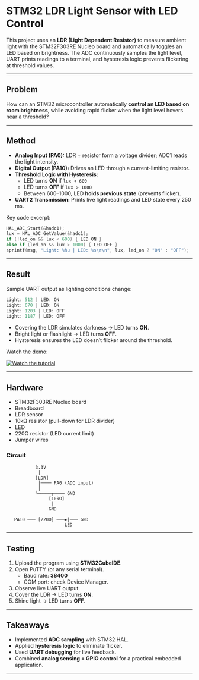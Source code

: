 # STM32 LDR Light Sensor with LED Control

This project uses an **LDR (Light Dependent Resistor)** to measure ambient light with the STM32F303RE Nucleo board and automatically toggles an LED based on brightness. The ADC continuously samples the light level, UART prints readings to a terminal, and hysteresis logic prevents flickering at threshold values.

---

## Problem

How can an STM32 microcontroller automatically **control an LED based on room brightness**, while avoiding rapid flicker when the light level hovers near a threshold?

---

## Method

- **Analog Input (PA0):** LDR + resistor form a voltage divider; ADC1 reads the light intensity.  
- **Digital Output (PA10):** Drives an LED through a current-limiting resistor.  
- **Threshold Logic with Hysteresis:**  
  - LED turns **ON** if `lux < 600`  
  - LED turns **OFF** if `lux > 1000`  
  - Between 600–1000, LED **holds previous state** (prevents flicker).  
- **UART2 Transmission:** Prints live light readings and LED state every 250 ms.  

Key code excerpt:  
```c
HAL_ADC_Start(&hadc1);  
lux = HAL_ADC_GetValue(&hadc1);  
if (!led_on && lux < 600) { LED ON }  
else if (led_on && lux > 1000) { LED OFF }  
sprintf(msg, "Light: %hu | LED: %s\r\n", lux, led_on ? "ON" : "OFF");  
```

---

## Result

Sample UART output as lighting conditions change:  

```c
Light: 512 | LED: ON
Light: 670 | LED: ON
Light: 1203 | LED: OFF
Light: 1187 | LED: OFF
```


- Covering the LDR simulates darkness → LED turns **ON**.  
- Bright light or flashlight → LED turns **OFF**.  
- Hysteresis ensures the LED doesn’t flicker around the threshold.  

Watch the demo: 

[![Watch the tutorial](https://img.youtube.com/vi/2mi29EBLYoI/hqdefault.jpg)](https://youtube.com/shorts/2mi29EBLYoI?feature=share)

---

## Hardware

- STM32F303RE Nucleo board  
- Breadboard  
- LDR sensor  
- 10kΩ resistor (pull-down for LDR divider)  
- LED  
- 220Ω resistor (LED current limit)  
- Jumper wires  

### Circuit

```
           3.3V
            │
           [LDR]
            │──── PA0 (ADC input)
            │
           └─────┬──── GND
                [10kΩ]
                 │
                GND

   PA10 ─── [220Ω] ───►|─── GND
                      LED
```

---

## Testing

1. Upload the program using **STM32CubeIDE**.  
2. Open PuTTY (or any serial terminal).  
   - Baud rate: **38400**  
   - COM port: check Device Manager.  
3. Observe live UART output.  
4. Cover the LDR → LED turns **ON**.  
5. Shine light → LED turns **OFF**.  

---

## Takeaways

- Implemented **ADC sampling** with STM32 HAL.  
- Applied **hysteresis logic** to eliminate flicker.  
- Used **UART debugging** for live feedback.  
- Combined **analog sensing + GPIO control** for a practical embedded application.  

---
